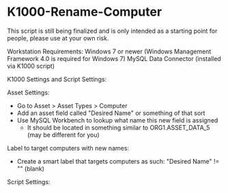 # K1000-Rename-Computer

This script is still being finalized and is only intended as a starting point for people, please use at your own risk.

Workstation Requirements:
Windows 7 or newer (Windows Management Framework 4.0 is required for Windows 7)
MySQL Data Connector (installed via K1000 script)

K1000 Settings and Script Settings:

Asset Settings:
- Go to Asset > Asset Types > Computer
- Add an asset field called "Desired Name" or something of that sort
- Use MySQL Workbench to lookup what name this new field is assigned
  - It should be located in something similar to ORG1.ASSET_DATA_5 (may be different for you)
  
Label to target computers with new names:
 - Create a smart label that targets computers as such:
 "Desired Name" != "" (blank)
 
 Script Settings:
 
